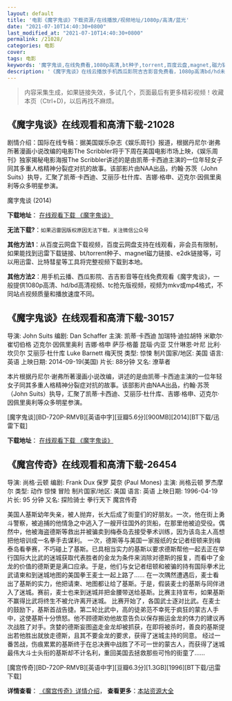 ```yaml
---
layout: default
title: '电影《魔字鬼谈》下载资源/在线播放/视频地址/1080p/高清/蓝光'
date: "2021-07-10T14:40:30+0800"
last_modified_at: "2021-07-10T14:40:30+0800"
permalink: /21028/
categories: 电影
cover:
tags: 电影
keywords: '魔字鬼谈,在线免费看,1080p高清,bt种子,torrent,百度云盘,magnet,磁力链,迅雷下载资源'
description: '《魔字鬼谈》在线云播放手机西瓜影院吉吉影音免费看，1080p高清bd/hd未删减完整版和tc抢先枪版，mkv/mp4格式，附带bt/torrent种子、magnet/磁力链、百度云盘、网盘资源迅雷下载链接'
---
```


>内容采集生成，如果链接失效，多试几个，页面最后有更多精彩视频！收藏本页（Ctrl+D)，以后再找不麻烦。


## 《魔字鬼谈》在线观看和高清下载-21028

剧情介绍：国际在线专稿：据美国娱乐杂志《娱乐周刊》报道，根据丹尼尔·谢弗所著漫画小说改编的电影The Scribbler将于下周在美国电影市场上映，《娱乐周刊》独家揭秘电影海报The Scribbler讲述的是由凯蒂·卡西迪主演的一位年轻女子同其多重人格精神分裂症对抗的故事。该部影片由NAA出品，约翰·苏茨（John Suits）执导，汇聚了凯蒂·卡西迪、艾丽莎·杜什库、吉娜·格申、迈克尔·因佩里奥利等众多明星参演。


魔字鬼谈 (2014)

**下载地址**： [在线观看下载 《魔字鬼谈》](https://www.btbtdy.me/btdy/dy1517.html) 


**无法下载?**：`如果迅雷因版权原因无法下载，关注微信公众号 `

**其他方法1**：从百度云网盘下载视频，百度云网盘支持在线观看，非会员有限制，如果能找到迅雷下载链接、bt/torrent种子、magnet磁力链接、e2dk链接等，可以用迅雷、比特彗星等工具将完整视频下载到本地。

**其他方法2**：用手机云播、西瓜影院、吉吉影音等在线免费观看《魔字鬼谈》，一般提供1080p高清、hd/bd高清视频、tc抢先版视频，视频为mkv或mp4格式，不同站点视频质量和播放速度不同。


## 《魔字鬼谈》在线观看和高清下载-30157

导演: John Suits 编剧: Dan Schaffer 主演: 凯蒂·卡西迪 加瑞特·迪拉胡特 米歇尔·崔切伯格 迈克尔·因佩里奥利 吉娜·格申 萨莎·格蕾 昆瑙·内亚 艾什琳恩·叶尼 比利·坎贝尔 艾丽莎·杜什库 Luke Barnett 梅天悦 类型: 惊悚 制片国家/地区: 美国 语言: 英语 上映日期: 2014-09-19(美国) 片长: 88分钟 又名: 潦草者

本片根据丹尼尔·谢弗所著漫画小说改编，讲述的是由凯蒂·卡西迪主演的一位年轻女子同其多重人格精神分裂症对抗的故事。该部影片由NAA出品，约翰·苏茨（John Suits）执导，汇聚了凯蒂·卡西迪、艾丽莎·杜什库、吉娜·格申、迈克尔·因佩里奥利等众多明星参演。


[魔字鬼谈][BD-720P-RMVB][英语中字][豆瓣5.6分][900MB][2014][BT下载/迅雷下载]

**下载地址**： [在线观看下载 《魔字鬼谈》](https://www.btdx8.com/torrent/the_scribbler_2014.html) 


## 《魔宫传奇》在线观看和高清下载-26454

导演: 尚格·云顿 编剧: Frank Dux 保罗 莫奈 (Paul Mones) 主演: 尚格云顿 罗杰摩尔 类型: 动作 惊悚 冒险 制片国家/地区: 美国 语言: 英语 上映日期: 1996-04-19 片长: 95 分钟 又名: 探险骑士 拳行天下 魔宫传奇

美国人基斯幼年失亲，被人抛弃，长大后成了街童们的好朋友。一次，他在街上勇斗警察，被追捕的他情急之中逃入了一艘开往国外的货船，在那里他被迫受役。偶然中，他被海盗德斯等救出并被骗卖到梅泰岛去接受拳术训练，因为该岛主人高想把他培训成一名拳手去谋利。 一次，德斯等与美国一家报纸的女记者纽顿来到梅泰岛看拳赛，不巧碰上了基斯。已具相当实力的基斯以要求德斯帮他一起去正在举行国际大比武的迷城获取代表胜者的金龙为条件来消除对德斯的报复，而看中了金龙的价值的德斯更是满口应承。于是，他们与女记者纽顿和被骗的持有国际拳术比武请柬和到迷城地图的美国拳王麦士一起上路了…… 在一次隅然遭遇后，麦士看出了基斯的实力，他把请柬、地图都让给了基斯。于是，假装麦士的基斯与同伴进入了迷城。赛前，麦士也来到迷城并把金腰带送给基斯。比赛主持宣布，如果基斯不赢得比武将终生不被允许离开迷城。 比赛开始了，各国武士逐对比武。在麦士的鼓励下，基斯首战告捷。第二轮比武中，高的徒弟范不幸死于疯狂的蒙古人手中，这使基斯十分愤怒。他不顾德斯劝他故意告负以保存搬运金龙的体力的建议再次战胜了对手。贪婪的德斯妄图盗走金龙却被抓获，在即将被杀时，善良的基斯提出若他胜出就放走德斯，且其不要金龙的要求，获得了迷城主持的同意。 经过一番苦战，伤痕累累的基斯终于在总决赛中战胜了不可一世的蒙古人，而获得了迷城最伟大斗士头衔的基斯却不计名利，重回美国去拯救那些可怜的街童了……


[魔宫传奇][BD-720P-RMVB][英语中字][豆瓣6.3分][1.3GB][1996][BT下载/迅雷下载]

**详情查看**： [《魔宫传奇》详情介绍](/movie/26454/)， **查看更多**：[本站资源大全](/movie/t/all/)

